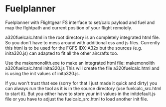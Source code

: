 # Fuelplanner
Fuelplanner with Flightgear FS interface to set/calc payload and fuel and map the flghtpath and current position of your flight remotely.

a320fuelcalc.html in the root directory is an completely integrated html file. So you don't have to mess around with additional css and js files. Currently this html is to be used for the FGFS IDX-A32x but the sources (e.g. inita320.js) can adapted to fit all the other aircrafts too.

Use the makemonolith.exe to make an integrated html file: 
makemonolith a320fuelcalc.html inita320.js 
This will create the file a320fuelcalc.html and is using the init values of inita320.js. 

If you won't trust that exe (sorry for that I just made it quick and dirty) you can always run the tool as it is in the source directory (use fuelcalc_src.html to start it). But you either have to store your init values in the initdefault.js file or you have to adjust the fuelcalc_src.html to load another init file. 

